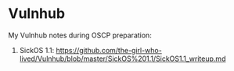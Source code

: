 # Vulnhub
My Vulnhub notes during OSCP preparation:

1. SickOS 1.1:
https://github.com/the-girl-who-lived/Vulnhub/blob/master/SickOS%201.1/SickOS1.1_writeup.md
